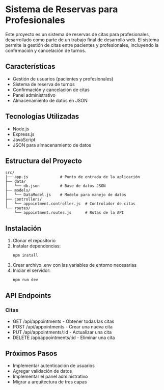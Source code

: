 # Sistema de Reservas para Profesionales

Este proyecto es un sistema de reservas de citas para profesionales, desarrollado como parte de un trabajo final de desarrollo web. El sistema permite la gestión de citas entre pacientes y profesionales, incluyendo la confirmación y cancelación de turnos.

## Características

- Gestión de usuarios (pacientes y profesionales)
- Sistema de reserva de turnos
- Confirmación y cancelación de citas
- Panel administrativo
- Almacenamiento de datos en JSON

## Tecnologías Utilizadas

- Node.js
- Express.js
- JavaScript
- JSON para almacenamiento de datos

## Estructura del Proyecto

```
src/
├── app.js              # Punto de entrada de la aplicación
├── data/
│   └── db.json         # Base de datos JSON
├── models/
│   └── DataModel.js    # Modelo para manejo de datos
├── controllers/
│   └── appointment.controller.js  # Controlador de citas
└── routes/
    └── appointment.routes.js      # Rutas de la API
```

## Instalación

1. Clonar el repositorio
2. Instalar dependencias:
   ```bash
   npm install
   ```
3. Crear archivo .env con las variables de entorno necesarias
4. Iniciar el servidor:
   ```bash
   npm run dev
   ```

## API Endpoints

### Citas
- GET /api/appointments - Obtener todas las citas
- POST /api/appointments - Crear una nueva cita
- PUT /api/appointments/:id - Actualizar una cita
- DELETE /api/appointments/:id - Eliminar una cita

## Próximos Pasos

- Implementar autenticación de usuarios
- Agregar validación de datos
- Implementar el panel administrativo
- Migrar a arquitectura de tres capas 